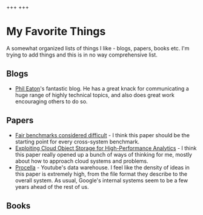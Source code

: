 +++
+++
# My Favorite Things

A somewhat organized lists of things I like - blogs, papers, books etc. I'm trying to add things and this is in no way comprehensive list.

## Blogs

- [Phil Eaton](https://eatonphil.com/)'s fantastic blog. He has a great knack for communicating a huge range of highly technical topics, and also does great work encouraging others to do so.

## Papers

- [Fair benchmarks considered difficult](https://hannes.muehleisen.org/publications/DBTEST2018-performance-testing.pdf) - I think this paper should be the starting point for every cross-system benchmark.
- [Exploiting Cloud Object Storage for High-Performance Analytics](https://www.durner.dev/app/media/papers/anyblob-vldb23.pdf) - I think this paper really opened up a bunch of ways of thinking for me, mostly about how to approach cloud systems and problems.
- [Procella](https://research.google/pubs/procella-unifying-serving-and-analytical-data-at-youtube/) - Youtube's data warehouse. I feel like the density of ideas in this paper is extremely high, from the file format they describe to the overall system. As usual, Google's internal systems seem to be a few years ahead of the rest of us.

## Books
